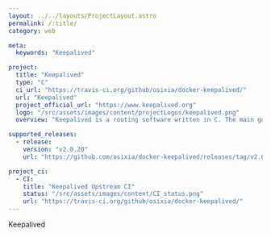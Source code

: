```yaml
---
layout: ../../layouts/ProjectLayout.astro
permalink: /:title/
category: web

meta:
  keywords: "Keepalived"

project:
  title: "Keepalived"
  type: "C"
  ci_url: "https://travis-ci.org/github/osixia/docker-keepalived/"
  url: "Keepalived"
  project_official_url: "https://www.keepalived.org"
  logo: "/src/assets/images/content/projectLogos/keepalived.png"
  overview: "Keepalived is a routing software written in C. The main goal of this project is to provide simple and robust facilities for loadbalancing and high-availability to Linux system and Linux based infrastructures."

supported_releases:
  - release:
    version: "v2.0.20"
    url: "https://github.com/osixia/docker-keepalived/releases/tag/v2.0.20"

project_ci:
  - CI:
    title: "Keepalived Upstream CI"
    status: "/src/assets/images/content/CI_status.png"
    url: "https://travis-ci.org/github/osixia/docker-keepalived/"
---
```


<p>Keepalived</p>
